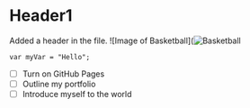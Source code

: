 # Header1
Added a header in the file. 
![Image of Basketball](![Basketball](https://upload.wikimedia.org/wikipedia/commons/7/7a/Basketball.png)


``` 
var myVar = "Hello";
```


- [ ] Turn on GitHub Pages
- [ ] Outline my portfolio
- [ ] Introduce myself to the world
